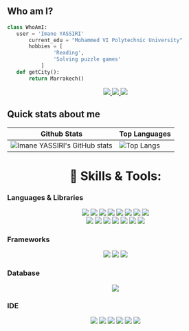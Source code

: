 
## Who am I?
 ```python
 class WhoAmI:
 	user = 'Imane YASSIRI'
		current_edu = "Mohammed VI Polytechnic University"
		hobbies = [
				'Reading',
				'Solving puzzle games'
			]
	def getCity():
		return Marrakech()
 ```

<p align='center'>
	<a href="https://www.linkedin.com/in/imane-yassiri/">
	      <img src="https://img.shields.io/badge/LinkedIn-0077B5?style=for-the-badge&logo=linkedin&logoColor=white"/>
	 </a>
	 <a href="mailto:yassiriimane@gmail.com/">
		  <img src="https://img.shields.io/badge/Gmail-D14836?style=for-the-badge&logo=gmail&logoColor=white"/>
	</a>
	<a href="https://www.kaggle.com/imaneyassiri">
	      <img src="https://img.shields.io/badge/Kaggle-20BEFF?style=for-the-badge&logo=Kaggle&logoColor=white"/>
	 </a>
</p>

## Quick stats about me
| Github Stats | Top Languages |
| --- | --- |
![Imane YASSIRI's GitHub stats](https://github-readme-stats.vercel.app/api?username=ImaneYASSIRI&theme=midnight-purple&show_icons=true) | ![Top Langs](https://github-readme-stats.vercel.app/api/top-langs/?username=ImaneYASSIRI&langs_count=8&layout=compact&theme=midnight-purple) |

<h1 align="center"> 🔧 Skills & Tools: </h1>

### Languages & Libraries
<p align="center">
	<a>
	      <img src="https://img.shields.io/badge/Python-3776AB?style=for-the-badge&logo=python&logoColor=white"/>
	</a>
	<a>
	      <img src="https://img.shields.io/badge/HTML5-E34F26?style=for-the-badge&logo=html5&logoColor=white"/>
	</a>
	<a>
	      <img src="https://img.shields.io/badge/CSS3-1572B6?style=for-the-badge&logo=css3&logoColor=white"/>
	</a>
	<a>
	      <img src="https://img.shields.io/badge/JavaScript-323330?style=for-the-badge&logo=javascript&logoColor=F7DF1E"/>
	</a>
	<a>
	      <img src="https://img.shields.io/badge/TypeScript-007ACC?style=for-the-badge&logo=typescript&logoColor=white"/>
	</a>
	<a>
	      <img src="https://img.shields.io/badge/C%2B%2B-00599C?style=for-the-badge&logo=c%2B%2B&logoColor=white`"/>
	</a>
	<a>
	      <img src="https://img.shields.io/badge/Java-ED8B00?style=for-the-badge&logo=java&logoColor=white"/>
	</a>
	<a>
	      <img src="https://img.shields.io/badge/PHP-777BB4?style=for-the-badge&logo=php&logoColor=white"/>
	</a>
	<br>
	<a>
	      <img src="https://img.shields.io/badge/scikit_learn-F7931E?style=for-the-badge&logo=scikit-learn&logoColor=white"/>
	</a>
	<a>
	      <img src="https://img.shields.io/badge/TensorFlow-FF6F00?style=for-the-badge&logo=TensorFlow&logoColor=white"/>
	</a>
	<a>
	      <img src="https://img.shields.io/badge/Keras-D00000?style=for-the-badge&logo=Keras&logoColor=white"/>
	</a>
	<a>
	      <img src="https://img.shields.io/badge/SciPy-654FF0?style=for-the-badge&logo=SciPy&logoColor=white"/>
	</a>
	<a>
	      <img src="https://img.shields.io/badge/Numpy-777BB4?style=for-the-badge&logo=numpy&logoColor=white"/>
	</a>
	<a>
	      <img src="https://img.shields.io/badge/Pandas-2C2D72?style=for-the-badge&logo=pandas&logoColor=white"/>
	</a>
	<a>
	      <img src="https://img.shields.io/badge/Plotly-239120?style=for-the-badge&logo=plotly&logoColor=white"/>
	</a>
</p>

### Frameworks
<p align="center">
	<a>
	      <img src="https://img.shields.io/badge/Spring-6DB33F?style=for-the-badge&logo=spring&logoColor=white"/>
	</a>
	<a>
	      <img src="https://img.shields.io/badge/Flask-000000?style=for-the-badge&logo=flask&logoColor=white"/>
	</a>
	<a>
	      <img src="https://img.shields.io/badge/Angular-DD0031?style=for-the-badge&logo=angular&logoColor=white"/>
	</a>
</p>

### Database
<p align="center">
	<a>
	      <img src="https://img.shields.io/badge/MySQL-00000F?style=for-the-badge&logo=mysql&logoColor=white"/>
	</a>
</p>

### IDE
<p align="center">
	<a>
	      <img src="https://img.shields.io/badge/Eclipse-2C2255?style=for-the-badge&logo=eclipse&logoColor=white"/>
	</a>
	<a>
	      <img src="https://img.shields.io/badge/sublime_text-%23575757.svg?&style=for-the-badge&logo=sublime-text&logoColor=important"/>
	</a>
	<a>
	      <img src="https://img.shields.io/badge/PyCharm-000000.svg?&style=for-the-badge&logo=PyCharm&logoColor=white"/>
	</a>
	<a>
	      <img src="https://img.shields.io/badge/IntelliJIDEA-000000.svg?style=for-the-badge&logo=intellij-idea&logoColor=white"/>
	</a>
	<a>
	      <img src="https://img.shields.io/badge/Notepad++-90E59A.svg?style=for-the-badge&logo=notepad%2B%2B&logoColor=black"/>
	</a>
	<a>
	      <img src="https://img.shields.io/badge/WebStorm-000000?style=for-the-badge&logo=WebStorm&logoColor=white"/>
	</a>
</p>
